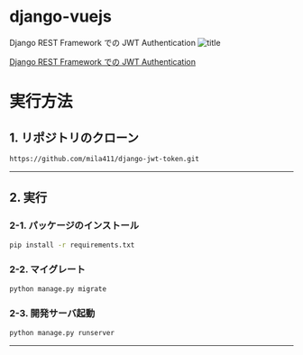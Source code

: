 # django-vuejs

Django REST Framework での JWT Authentication
![title](https://github.com/mila411/django-jwt-token/blob/master/title.png)

[Django REST Framework での JWT Authentication](<https://nmomos.com/tips/2019/07/24/django-jwt-authentication/(新しいタブで開く)> "Django REST FrameworkでのJWT Authentication")

# 実行方法

## 1. リポジトリのクローン

```bash
https://github.com/mila411/django-jwt-token.git
```

---

## 2. 実行

### 2-1. パッケージのインストール

```bash
pip install -r requirements.txt
```

### 2-2. マイグレート

```bash
python manage.py migrate
```

### 2-3. 開発サーバ起動

```bash
python manage.py runserver
```

---
